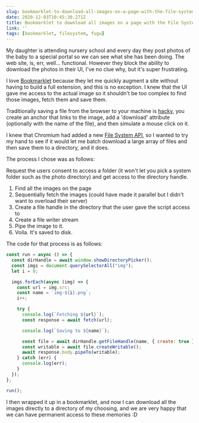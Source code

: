 ```yaml
---
slug: bookmarklet-to-download-all-images-on-a-page-with-the-file-system-api
date: 2020-12-03T10:45:30.271Z
title: Bookmarklet to download all images on a page with the File System API
link: ''
tags: [bookmarklet, filesystem, fugu]
---
```


My daughter is attending nursery school and every day they post photos of the baby to a special portal so we can see what she has been doing. The web site, is, err, well... functional. However they block the ability to download the photos in their UI, I've no clue why, but it's super frustrating.

I love [Bookmarklet](/tags/bookmarklets/) because they let me quickly augment a site without having to build a full extension, and this is no exception. I knew that the UI gave me access to the actual image so it shouldn't be too complex to find those images, fetch them and save them.

Traditionally saving a file from the browser to your machine is [hacky](https://www.youtube.com/watch?v=rXLNC8yCRnw&amp;feature=player_detailpage#t=280s), you create an anchor that links to the image, add a 'download' attribute (optionally with the name of the file), and then simulate a mouse click on it.&nbsp;&nbsp;

I knew that Chromium had added a new [File System API](https://web.dev/file-system-access/), so I wanted to try my hand to see if it would let me batch download a large array of files and then save them to a directory, and it does.

The process I chose was as follows:


 Request the users consent to access a folder (it won't let you pick a system folder such as the photo directory) and get access to the directory handle.
1. Find all the images on the page
1. Sequentially fetch the images (could have made it parallel but I didn't want to overload their server)
1. Create a file handle in the directory that the user gave the script access to
1. Create a file writer stream
1. Pipe the image to it.
1. Voila. It's saved to disk.


The code for that process is as follows:

```JavaScript
const run = async () => {
  const dirHandle = await window.showDirectoryPicker();
  const imgs = document.querySelectorAll("img");
  let i = 0;

  imgs.forEach(async (img) => {
    const url = img.src;
    const name = `img-${i}.png`;
    i++;

    try {
      console.log(`Fetching ${url}`);
      const response = await fetch(url);

      console.log(`Saving to ${name}`);

      const file = await dirHandle.getFileHandle(name, { create: true });
      const writable = await file.createWritable();
      await response.body.pipeTo(writable);
    } catch (err) {
      console.log(err);
    }
  });
};

run();
```

I then wrapped it up in a bookmarklet, and now I can download all the images directly to a directory of my choosing, and we are very happy that we can have permanent access to these memories :D

